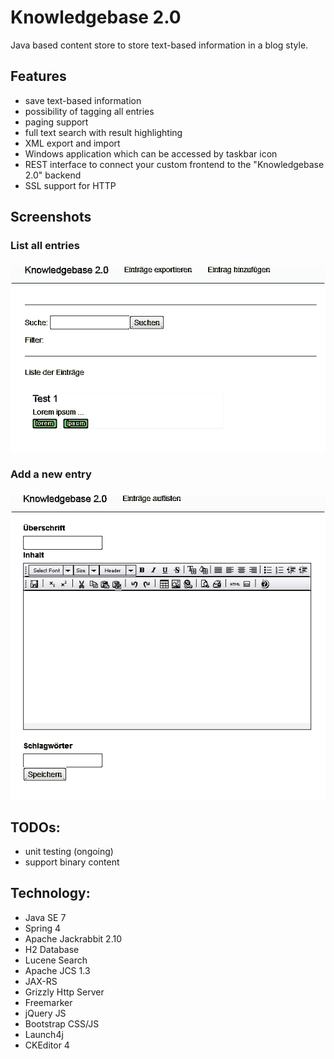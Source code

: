 # Knowledgebase 2.0

Java based content store to store text-based information in a blog style.

## Features

- save text-based information
- possibility of tagging all entries
- paging support
- full text search with result highlighting
- XML export and import
- Windows application which can be accessed by taskbar icon
- REST interface to connect your custom frontend to the "Knowledgebase 2.0" backend
- SSL support for HTTP

## Screenshots

### List all entries

![List of entries](src/main/resources/public/images/list.png)

### Add a new entry

![Add new entry](src/main/resources/public/images/add.png)

## TODOs:

- unit testing (ongoing)
- support binary content

## Technology:

- Java SE 7
- Spring 4
- Apache Jackrabbit 2.10
- H2 Database
- Lucene Search
- Apache JCS 1.3
- JAX-RS
- Grizzly Http Server
- Freemarker
- jQuery JS
- Bootstrap CSS/JS
- Launch4j
- CKEditor 4
